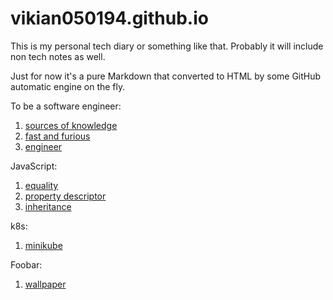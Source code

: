 # vikian050194.github.io

This is my personal tech diary or something like that. Probably it will include non tech notes as well.

Just for now it's a pure Markdown that converted to HTML by some GitHub automatic engine on the fly.

To be a software engineer:
1. [sources of knowledge](engineer/sources_of_knowledge.md)
2. [fast and furious](engineer/fast_and_furious.md)
3. [engineer](engineer/engineer.md)

JavaScript:
1. [equality](javascript/equality.md)
2. [property descriptor](javascript/property_descriptor.md)
3. [inheritance](javascript/inheritance.md)

k8s:
1. [minikube](k8s/minikube.md)

Foobar:
1. [wallpaper](foobar/wallpaper.md)
